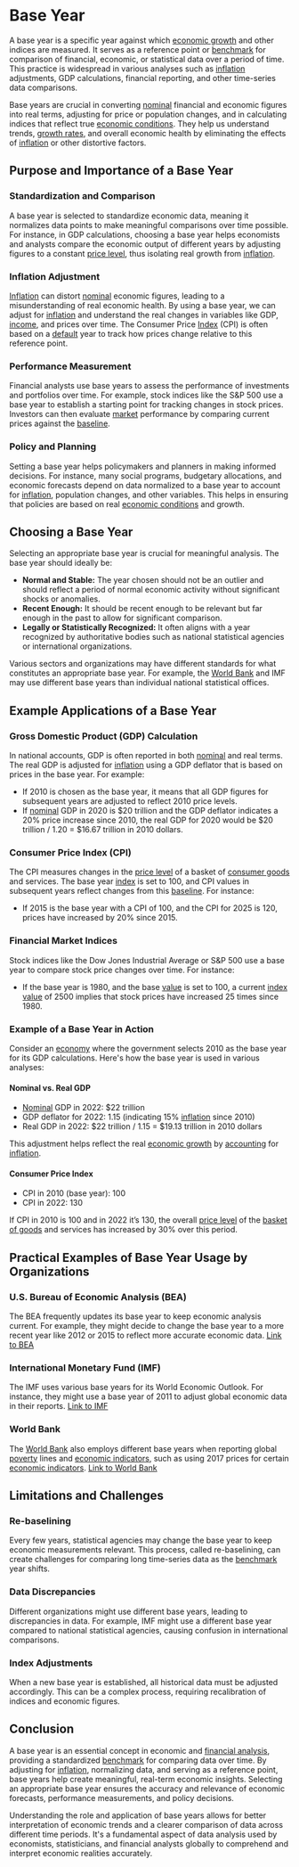# Base Year

A base year is a specific year against which [economic growth](../e/economic_growth.md) and other indices are measured. It serves as a reference point or [benchmark](../b/benchmark.md) for comparison of financial, economic, or statistical data over a period of time. This practice is widespread in various analyses such as [inflation](../i/inflation.md) adjustments, GDP calculations, financial reporting, and other time-series data comparisons. 

Base years are crucial in converting [nominal](../n/nominal.md) financial and economic figures into real terms, adjusting for price or population changes, and in calculating indices that reflect true [economic conditions](../e/economic_conditions.md). They help us understand trends, [growth rates](../g/growth_rates_in_trading.md), and overall economic health by eliminating the effects of [inflation](../i/inflation.md) or other distortive factors.

## Purpose and Importance of a Base Year

### Standardization and Comparison
A base year is selected to standardize economic data, meaning it normalizes data points to make meaningful comparisons over time possible. For instance, in GDP calculations, choosing a base year helps economists and analysts compare the economic output of different years by adjusting figures to a constant [price level](../p/price_level.md), thus isolating real growth from [inflation](../i/inflation.md).

### Inflation Adjustment
[Inflation](../i/inflation.md) can distort [nominal](../n/nominal.md) economic figures, leading to a misunderstanding of real economic health. By using a base year, we can adjust for [inflation](../i/inflation.md) and understand the real changes in variables like GDP, [income](../i/income.md), and prices over time. The Consumer Price [Index](../i/index_instrument.md) (CPI) is often based on a [default](../d/default.md) year to track how prices change relative to this reference point.

### Performance Measurement
Financial analysts use base years to assess the performance of investments and portfolios over time. For example, stock indices like the S&P 500 use a base year to establish a starting point for tracking changes in stock prices. Investors can then evaluate [market](../m/market.md) performance by comparing current prices against the [baseline](../b/baseline.md).

### Policy and Planning
Setting a base year helps policymakers and planners in making informed decisions. For instance, many social programs, budgetary allocations, and economic forecasts depend on data normalized to a base year to account for [inflation](../i/inflation.md), population changes, and other variables. This helps in ensuring that policies are based on real [economic conditions](../e/economic_conditions.md) and growth.

## Choosing a Base Year

Selecting an appropriate base year is crucial for meaningful analysis. The base year should ideally be:
- **Normal and Stable:** The year chosen should not be an outlier and should reflect a period of normal economic activity without significant shocks or anomalies.
- **Recent Enough:** It should be recent enough to be relevant but far enough in the past to allow for significant comparison.
- **Legally or Statistically Recognized:** It often aligns with a year recognized by authoritative bodies such as national statistical agencies or international organizations.

Various sectors and organizations may have different standards for what constitutes an appropriate base year. For example, the [World Bank](../w/world_bank.md) and IMF may use different base years than individual national statistical offices.

## Example Applications of a Base Year

### Gross Domestic Product (GDP) Calculation
In national accounts, GDP is often reported in both [nominal](../n/nominal.md) and real terms. The real GDP is adjusted for [inflation](../i/inflation.md) using a GDP deflator that is based on prices in the base year. For example:
- If 2010 is chosen as the base year, it means that all GDP figures for subsequent years are adjusted to reflect 2010 price levels.
- If [nominal](../n/nominal.md) GDP in 2020 is $20 trillion and the GDP deflator indicates a 20% price increase since 2010, the real GDP for 2020 would be $20 trillion / 1.20 = $16.67 trillion in 2010 dollars.

### Consumer Price Index (CPI)
The CPI measures changes in the [price level](../p/price_level.md) of a basket of [consumer goods](../c/consumer_goods.md) and services. The base year [index](../i/index_instrument.md) is set to 100, and CPI values in subsequent years reflect changes from this [baseline](../b/baseline.md). For instance:
- If 2015 is the base year with a CPI of 100, and the CPI for 2025 is 120, prices have increased by 20% since 2015.

### Financial Market Indices
Stock indices like the Dow Jones Industrial Average or S&P 500 use a base year to compare stock price changes over time. For instance:
- If the base year is 1980, and the base [value](../v/value.md) is set to 100, a current [index](../i/index_instrument.md) [value](../v/value.md) of 2500 implies that stock prices have increased 25 times since 1980.

### Example of a Base Year in Action
Consider an [economy](../e/economy.md) where the government selects 2010 as the base year for its GDP calculations. Here's how the base year is used in various analyses:

#### Nominal vs. Real GDP
- [Nominal](../n/nominal.md) GDP in 2022: $22 trillion
- GDP deflator for 2022: 1.15 (indicating 15% [inflation](../i/inflation.md) since 2010)
- Real GDP in 2022: $22 trillion / 1.15 = $19.13 trillion in 2010 dollars

This adjustment helps reflect the real [economic growth](../e/economic_growth.md) by [accounting](../a/accounting.md) for [inflation](../i/inflation.md).

#### Consumer Price Index
- CPI in 2010 (base year): 100
- CPI in 2022: 130

If CPI in 2010 is 100 and in 2022 it’s 130, the overall [price level](../p/price_level.md) of the [basket of goods](../b/basket_of_goods.md) and services has increased by 30% over this period.

## Practical Examples of Base Year Usage by Organizations

### U.S. Bureau of Economic Analysis (BEA)
The BEA frequently updates its base year to keep economic analysis current. For example, they might decide to change the base year to a more recent year like 2012 or 2015 to reflect more accurate economic data. [Link to BEA](https://www.bea.gov/)

### International Monetary Fund (IMF)
The IMF uses various base years for its World Economic Outlook. For instance, they might use a base year of 2011 to adjust global economic data in their reports. [Link to IMF](https://www.imf.org/)

### World Bank
The [World Bank](../w/world_bank.md) also employs different base years when reporting global [poverty](../p/poverty.md) lines and [economic indicators](../e/economic_indicators.md), such as using 2017 prices for certain [economic indicators](../e/economic_indicators.md). [Link to World Bank](https://www.worldbank.org/)

## Limitations and Challenges

### Re-baselining
Every few years, statistical agencies may change the base year to keep economic measurements relevant. This process, called re-baselining, can create challenges for comparing long time-series data as the [benchmark](../b/benchmark.md) year shifts.

### Data Discrepancies
Different organizations might use different base years, leading to discrepancies in data. For example, IMF might use a different base year compared to national statistical agencies, causing confusion in international comparisons.

### Index Adjustments
When a new base year is established, all historical data must be adjusted accordingly. This can be a complex process, requiring recalibration of indices and economic figures.

## Conclusion

A base year is an essential concept in economic and [financial analysis](../f/financial_analysis.md), providing a standardized [benchmark](../b/benchmark.md) for comparing data over time. By adjusting for [inflation](../i/inflation.md), normalizing data, and serving as a reference point, base years help create meaningful, real-term economic insights. Selecting an appropriate base year ensures the accuracy and relevance of economic forecasts, performance measurements, and policy decisions.

Understanding the role and application of base years allows for better interpretation of economic trends and a clearer comparison of data across different time periods. It's a fundamental aspect of data analysis used by economists, statisticians, and financial analysts globally to comprehend and interpret economic realities accurately.